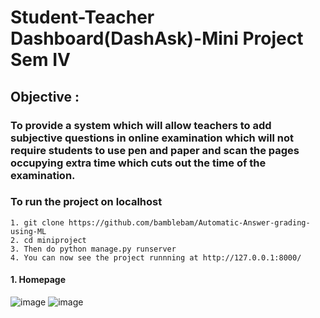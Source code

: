 # Student-Teacher Dashboard(DashAsk)-Mini Project Sem IV

## Objective : 
### To provide a system which will allow teachers to add subjective questions in online examination which will not require students to use pen and paper and scan the pages occupying extra time which cuts out the time of the examination.
### To run the project on localhost
```
1. git clone https://github.com/bamblebam/Automatic-Answer-grading-using-ML
2. cd miniproject
3. Then do python manage.py runserver
4. You can now see the project runnning at http://127.0.0.1:8000/
```

#### 1. Homepage <br>
![image](https://user-images.githubusercontent.com/59617133/115121074-61556d80-9fce-11eb-968b-2da1490511b8.png)
![image](https://user-images.githubusercontent.com/59617133/115121108-906bdf00-9fce-11eb-8813-4a87ac463d92.png)

